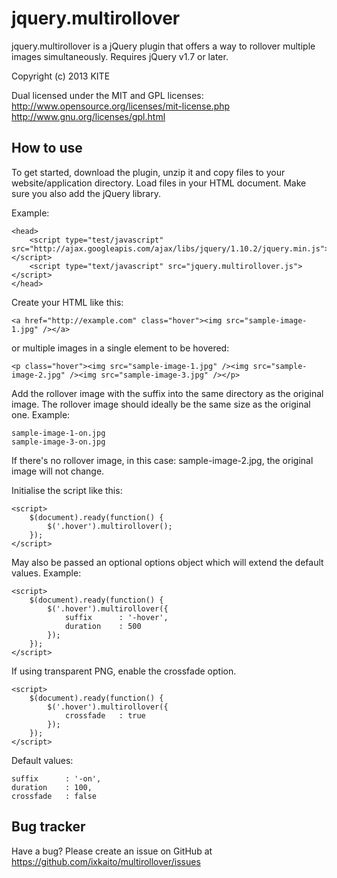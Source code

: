 jquery.multirollover
====================

jquery.multirollover is a jQuery plugin that offers a way to rollover multiple images simultaneously.
Requires jQuery v1.7 or later.

Copyright (c) 2013 KITE

Dual licensed under the MIT and GPL licenses: 
http://www.opensource.org/licenses/mit-license.php
http://www.gnu.org/licenses/gpl.html


How to use
----------

To get started, download the plugin, unzip it and copy files to your website/application directory.
Load files in your HTML document. Make sure you also add the jQuery library.

Example:

	<head>
		<script type="test/javascript" src="http://ajax.googleapis.com/ajax/libs/jquery/1.10.2/jquery.min.js"></script>
		<script type="text/javascript" src="jquery.multirollover.js"></script>
	</head>

Create your HTML like this:

	<a href="http://example.com" class="hover"><img src="sample-image-1.jpg" /></a>

or multiple images in a single element to be hovered:

	<p class="hover"><img src="sample-image-1.jpg" /><img src="sample-image-2.jpg" /><img src="sample-image-3.jpg" /></p>

Add the rollover image with the suffix into the same directory as the original image.
The rollover image should ideally be the same size as the original one.
Example:

	sample-image-1-on.jpg
	sample-image-3-on.jpg

If there's no rollover image, in this case: sample-image-2.jpg, the original image will not change.

Initialise the script like this:

	<script>
		$(document).ready(function() {
			$('.hover').multirollover();
		});
	</script>

May also be passed an optional options object which will extend the default values. Example:

	<script>
		$(document).ready(function() {
			$('.hover').multirollover({
				suffix		: '-hover',
				duration	: 500
			});
		});
	</script>

If using transparent PNG, enable the crossfade option.

	<script>
		$(document).ready(function() {
			$('.hover').multirollover({
				crossfade	: true
			});
		});
	</script>

Default values:

	suffix		: '-on',
	duration	: 100,
	crossfade	: false


Bug tracker
-----------

Have a bug? Please create an issue on GitHub at https://github.com/ixkaito/multirollover/issues